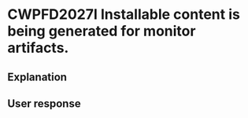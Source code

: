 # CWPFD2027I Installable content is being generated for monitor artifacts.

## Explanation

## User response